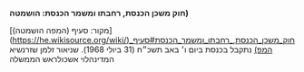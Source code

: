 **חוק משכן הכנסת, רחבתו ומשמר הכנסת: הושמטה)**

[מקור: סעיף (המפה הושמטה)](https://he.wikisource.org/wiki/חוק_משכן_הכנסת,_רחבתו_ומשמר_הכנסת#סעיף_(המפ)
נתקבל בכנסת ביום ו׳ באב תשכ״ח (31 ביולי 1968).
שניאור זלמן שזרנשיא המדינהלוי אשכולראש הממשלה